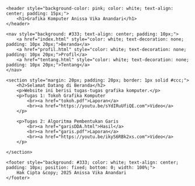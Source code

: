 <!DOCTYPE html>
<html>
<head>
    <title>Grafika Komputer Anissa Vika Anandari</title>
</head>
<body>

    <header style="background-color: pink; color: white; text-align: center; padding: 15px;">
        <h1>Grafika Komputer Anissa Vika Anandari</h1>
    </header>

    <nav style="background: #333; text-align: center; padding: 10px;">
        <a href="index.html" style="color: white; text-decoration: none; padding: 10px 20px;">Beranda</a>
        <a href="profil.html" style="color: white; text-decoration: none; padding: 10px 20px;">Profil</a>
        <a href="tentang.html" style="color: white; text-decoration: none; padding: 10px 20px;">Tentang</a>
    </nav>

    <section style="margin: 20px; padding: 20px; border: 1px solid #ccc;">
        <h2>Selamat Datang di Beranda</h2>
        <p>Website ini berisi tugas-tugas grafika komputer.</p>
		<p>Tugas 1: Tokoh Grafika Komputer
			<br><a href="tokoh.pdf">Laporan</a>
			<br><a href="https://youtu.be/sYdIRuUfiQE.com">Video</a>
		</p>

		<p>Tugas 2: Algoritma Pembentukan Garis
			<br><a href="garisDDA.html">Hasil</a>
			<br><a href="garis.pdf">Laporan</a>
			<br><a href="https://youtu.be/ikyS6RBk2xs.com">Video</a>
		</p>

    </section>

    <footer style="background: #333; color: white; text-align: center; padding: 10px; position: fixed; bottom: 0; width: 100%;">
        Hak Cipta &copy; 2025 Anissa Vika Anandari
    </footer>

</body>
</html>
